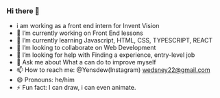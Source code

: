 ### Hi there 👋

- i am working as a front end intern for Invent Vision
- 🔭 I’m currently working on Front End lessons
- 🌱 I’m currently learning Javascript, HTML, CSS, TYPESCRIPT, REACT 
- 👯 I’m looking to collaborate on Web Development
- 🤔 I’m looking for help with Finding a experience, entry-level job
- 💬 Ask me about What a can do to improve myself
- 📫 How to reach me: @Yensdew(Instagram) wedsney22@gmail.com
- 😄 Pronouns: he/him
- ⚡ Fun fact: I can draw, i can even animate.
<!--
**wedsneyAlvesDomingos/wedsneyAlvesDomingos** is a ✨ _special_ ✨ repository because its `README.md` (this file) appears on your GitHub profile.



- 🔭 I’m currently working on ...
- 🌱 I’m currently learning ...
- 👯 I’m looking to collaborate on ...
- 🤔 I’m looking for help with ...
- 💬 Ask me about ...
- 📫 How to reach me: ...
- 😄 Pronouns: ...
- ⚡ Fun fact: ...
-->
